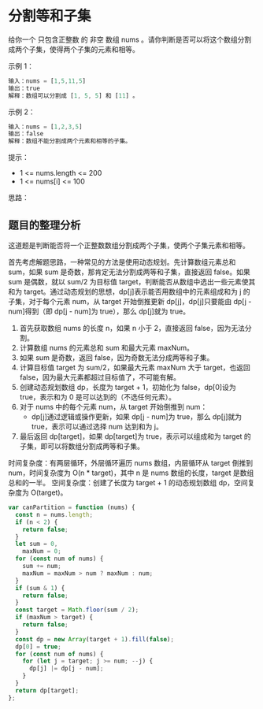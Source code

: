 # 分割等和子集

给你一个 只包含正整数 的 非空 数组 nums 。请你判断是否可以将这个数组分割成两个子集，使得两个子集的元素和相等。

示例 1：

```js
输入：nums = [1,5,11,5]
输出：true
解释：数组可以分割成 [1, 5, 5] 和 [11] 。
```

示例 2：

```js
输入：nums = [1,2,3,5]
输出：false
解释：数组不能分割成两个元素和相等的子集。
```

提示：

- 1 <= nums.length <= 200
- 1 <= nums[i] <= 100

思路：

## 题目的整理分析

这道题是判断能否将一个正整数数组分割成两个子集，使两个子集元素和相等。

首先考虑解题思路，一种常见的方法是使用动态规划。先计算数组元素总和 sum，如果 sum 是奇数，那肯定无法分割成两等和子集，直接返回 false。如果 sum 是偶数，就以 sum/2 为目标值 target，判断能否从数组中选出一些元素使其和为 target。通过动态规划的思想，dp[j]表示能否用数组中的元素组成和为 j 的子集，对于每个元素 num，从 target 开始倒推更新 dp[j]，dp[j]只要能由 dp[j - num]得到（即 dp[j - num]为 true），那么 dp[j]就为 true。

1. 首先获取数组 nums 的长度 n，如果 n 小于 2，直接返回 false，因为无法分割。
2. 计算数组 nums 的元素总和 sum 和最大元素 maxNum。
3. 如果 sum 是奇数，返回 false，因为奇数无法分成两等和子集。
4. 计算目标值 target 为 sum/2，如果最大元素 maxNum 大于 target，也返回 false，因为最大元素都超过目标值了，不可能有解。
5. 创建动态规划数组 dp，长度为 target + 1，初始化为 false，dp[0]设为 true，表示和为 0 是可以达到的（不选任何元素）。
6. 对于 nums 中的每个元素 num，从 target 开始倒推到 num：
   - dp[j]通过逻辑或操作更新，如果 dp[j - num]为 true，那么 dp[j]就为 true，表示可以通过选择 num 达到和为 j。
7. 最后返回 dp[target]，如果 dp[target]为 true，表示可以组成和为 target 的子集，即可以将数组分割成两等和子集。

时间复杂度：有两层循环，外层循环遍历 nums 数组，内层循环从 target 倒推到 num，时间复杂度为 O(n \* target)，其中 n 是 nums 数组的长度，target 是数组总和的一半。
空间复杂度：创建了长度为 target + 1 的动态规划数组 dp，空间复杂度为 O(target)。

```js
var canPartition = function (nums) {
  const n = nums.length;
  if (n < 2) {
    return false;
  }
  let sum = 0,
    maxNum = 0;
  for (const num of nums) {
    sum += num;
    maxNum = maxNum > num ? maxNum : num;
  }
  if (sum & 1) {
    return false;
  }
  const target = Math.floor(sum / 2);
  if (maxNum > target) {
    return false;
  }
  const dp = new Array(target + 1).fill(false);
  dp[0] = true;
  for (const num of nums) {
    for (let j = target; j >= num; --j) {
      dp[j] |= dp[j - num];
    }
  }
  return dp[target];
};
```
